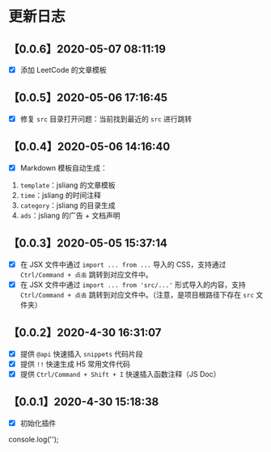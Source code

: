 更新日志
===

## 【0.0.6】2020-05-07 08:11:19

* [x] 添加 LeetCode 的文章模板

## 【0.0.5】2020-05-06 17:16:45

* [x] 修复 `src` 目录打开问题：当前找到最近的 `src` 进行跳转

## 【0.0.4】2020-05-06 14:16:40

* [x] Markdown 模板自动生成：

1. `template`：jsliang 的文章模板
2. `time`：jsliang 的时间注释
3. `category`：jsliang 的目录生成
4. `ads`：jsliang 的广告 + 文档声明

## 【0.0.3】2020-05-05 15:37:14

* [x] 在 JSX 文件中通过 `import ... from ...` 导入的 CSS，支持通过 `Ctrl/Command + 点击` 跳转到对应文件中。
* [x] 在 JSX 文件中通过 `import ... from 'src/...'` 形式导入的内容，支持 `Ctrl/Command + 点击` 跳转到对应文件中。（注意，是项目根路径下存在 `src` 文件夹）

## 【0.0.2】2020-4-30 16:31:07

* [x] 提供 `@api` 快速插入 `snippets` 代码片段
* [x] 提供 `!!` 快速生成 H5 常用文件代码
* [x] 提供 `Ctrl/Command + Shift + I` 快速插入函数注释（JS Doc）

## 【0.0.1】2020-4-30 15:18:38

* [x] 初始化插件

console.log('');

